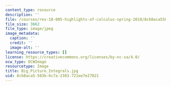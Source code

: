 ```yaml
---
content_type: resource
description: ''
file: /courses/res-18-005-highlights-of-calculus-spring-2010/8cb8aca5583b6c7a2383721ee7e27021_Big_Picture_Integrals.jpg
file_size: 3662
file_type: image/jpeg
image_metadata:
  caption: ''
  credit: ''
  image-alt: ''
learning_resource_types: []
license: https://creativecommons.org/licenses/by-nc-sa/4.0/
ocw_type: OCWImage
resourcetype: Image
title: Big_Picture_Integrals.jpg
uid: 8cb8aca5-583b-6c7a-2383-721ee7e27021
---
```

